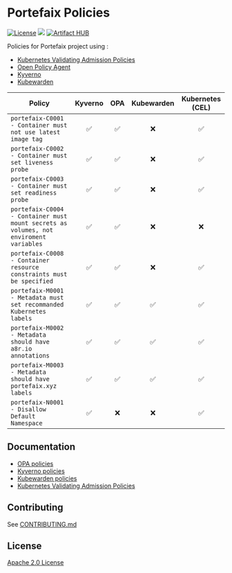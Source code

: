 # Portefaix Policies

[![License](https://img.shields.io/badge/License-Apache%202.0-blue.svg)](https://opensource.org/licenses/Apache-2.0)
[![](https://gitpolicies.com/portefaix-policies/charts/workflows/Release%20Charts/badge.svg?branch=master)](https://gitpolicies.com/portefaix-policies/charts/actions)
[![Artifact HUB](https://img.shields.io/endpoint?url=https://artifacthub.io/badge/repository/portefaix-policies)](https://artifacthub.io/packages/search?repo=portefaix-policies)

Policies for Portefaix project using :

- [Kubernetes Validating Admission Policies](https://kubernetes.io/docs/reference/access-authn-authz/validating-admission-policy/)
- [Open Policy Agent](https://www.openpolicyagent.org/)
- [Kyverno](https://kyverno.io/)
- [Kubewarden](https://www.kubewarden.io/)

| Policy                                                                                |      Kyverno       |        OPA         |     Kubewarden     |  Kubernetes (CEL)  |
| ------------------------------------------------------------------------------------- | :----------------: | :----------------: | :----------------: | :----------------: |
| `portefaix-C0001 - Container must not use latest image tag`                           | :white_check_mark: | :white_check_mark: |        :x:         | :white_check_mark: |
| `portefaix-C0002 - Container must set liveness probe`                                 | :white_check_mark: | :white_check_mark: |        :x:         | :white_check_mark: |
| `portefaix-C0003 - Container must set readiness probe`                                | :white_check_mark: | :white_check_mark: |        :x:         | :white_check_mark: |
| `portefaix-C0004 - Container must mount secrets as volumes, not enviroment variables` | :white_check_mark: | :white_check_mark: |        :x:         |        :x:         |
| `portefaix-C0008 - Container resource constraints must be specified`                  | :white_check_mark: | :white_check_mark: |        :x:         | :white_check_mark: |
| `portefaix-M0001 - Metadata must set recommanded Kubernetes labels`                   | :white_check_mark: | :white_check_mark: | :white_check_mark: | :white_check_mark: |
| `portefaix-M0002 - Metadata should have a8r.io annotations`                           | :white_check_mark: | :white_check_mark: | :white_check_mark: | :white_check_mark: |
| `portefaix-M0003 - Metadata should have portefaix.xyz labels`                         | :white_check_mark: | :white_check_mark: | :white_check_mark: | :white_check_mark: |
| `portefaix-N0001 - Disallow Default Namespace`                                        | :white_check_mark: |        :x:         |        :x:         | :white_check_mark: |

## Documentation

- [OPA policies](https://github.com/nlamirault/portefaix-policies/tree/master/opa)
- [Kyverno policies](https://github.com/nlamirault/portefaix-policies/tree/master/kyverno)
- [Kubewarden policies](https://github.com/nlamirault/portefaix-policies/tree/master/kubewarden)
- [Kubernetes Validating Admission Policies](https://github.com/nlamirault/portefaix-policies/tree/master/cel)

## Contributing

See [CONTRIBUTING.md](./CONTRIBUTING.md)

## License

[Apache 2.0 License](./LICENSE)
